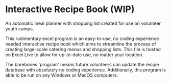 # Interactive Recipe Book (WIP)
An automatic meal planner with shopping list created for use on volunteer youth camps.

This rudimentary excel program is an easy-to-use, no coding experience needed interactive recipe book which aims to streamline the process of creating large-scale catering menus and shopping lists. This file is hosted on Excel Live to allow for up-to-date use, no matter your location. 

The barebones 'program' means future volunteers can update the recipe database with absolutely no coding experience. Additionally, this program is able to be run on any Windows or MacOS computers.

